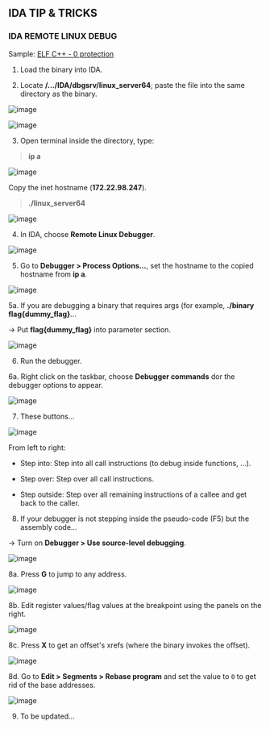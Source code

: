 ## IDA TIP & TRICKS 

### IDA REMOTE LINUX DEBUG 

Sample: [ELF C++ - 0 protection](https://www.root-me.org/en/Challenges/Cracking/ELF-C-0-protection)

1. Load the binary into IDA.

2. Locate **/.../IDA/dbgsrv/linux_server64**; paste the file into the same directory as the binary.

![image](https://github.com/FazeCT/ctf/assets/110371121/26ad189a-157a-43a8-ac89-5afb897d2e63)

![image](https://github.com/FazeCT/ctf/assets/110371121/235a5cf0-28c4-4047-8715-acdd640994ea)

3. Open terminal inside the directory, type:

> **ip a**

![image](https://github.com/FazeCT/ctf/assets/110371121/ba27b7c6-165a-4e93-9d31-df7328e896a3)

Copy the inet hostname (**172.22.98.247**).

> **./linux_server64**

![image](https://github.com/FazeCT/ctf/assets/110371121/5e2e9515-3f54-427d-8a25-0a0002de9cc6)

4. In IDA, choose **Remote Linux Debugger**.

![image](https://github.com/FazeCT/ctf/assets/110371121/9ca0e3e6-7bde-46b5-af24-8adb1e8207cb)

5. Go to **Debugger > Process Options...**, set the hostname to the copied hostname from **ip a**.

![image](https://github.com/FazeCT/ctf/assets/110371121/bdf40460-ba87-4f58-87ff-cda710cea9bd)

5a. If you are debugging a binary that requires args (for example, **./binary flag{dummy_flag}**...

-> Put **flag{dummy_flag}** into parameter section.

![image](https://github.com/FazeCT/ctf/assets/110371121/a7a278ae-62f3-4a77-9e02-9ac488adb791)

6. Run the debugger.

6a. Right click on the taskbar, choose **Debugger commands** dor the debugger options to appear.

![image](https://github.com/FazeCT/ctf/assets/110371121/2c6b5af2-7ed6-4d1d-a56a-2f07a6936f47)

7. These buttons...

![image](https://github.com/FazeCT/ctf/assets/110371121/9d3de7be-ff46-422b-9ee1-f1f6e9788bbd)

From left to right:

- Step into: Step into all call instructions (to debug inside functions, ...).

- Step over: Step over all call instructions.

- Step outside: Step over all remaining instructions of a callee and get back to the caller.

8. If your debugger is not stepping inside the pseudo-code (F5) but the assembly code...

-> Turn on **Debugger > Use source-level debugging**.

![image](https://github.com/FazeCT/ctf/assets/110371121/757e3be4-2a01-477a-8b8f-ffab438b89f0)

8a. Press **G** to jump to any address.

![image](https://github.com/FazeCT/ctf/assets/110371121/41249f77-2736-4015-9d37-02eaeee110b1)

8b. Edit register values/flag values at the breakpoint using the panels on the right.

![image](https://github.com/FazeCT/ctf/assets/110371121/aac57cb1-8386-4a4c-893c-dc028a0c74ce)

8c. Press **X** to get an offset's xrefs (where the binary invokes the offset).

![image](https://github.com/FazeCT/ctf/assets/110371121/f18814e6-97e0-4744-bd33-6cc63bf0e319)

8d. Go to **Edit > Segments > Rebase program** and set the value to `0` to get rid of the base addresses.

![image](https://github.com/FazeCT/ctf/assets/110371121/172b5914-0feb-4db8-a2b7-cec3f9e6b4d9)

9. To be updated...
















